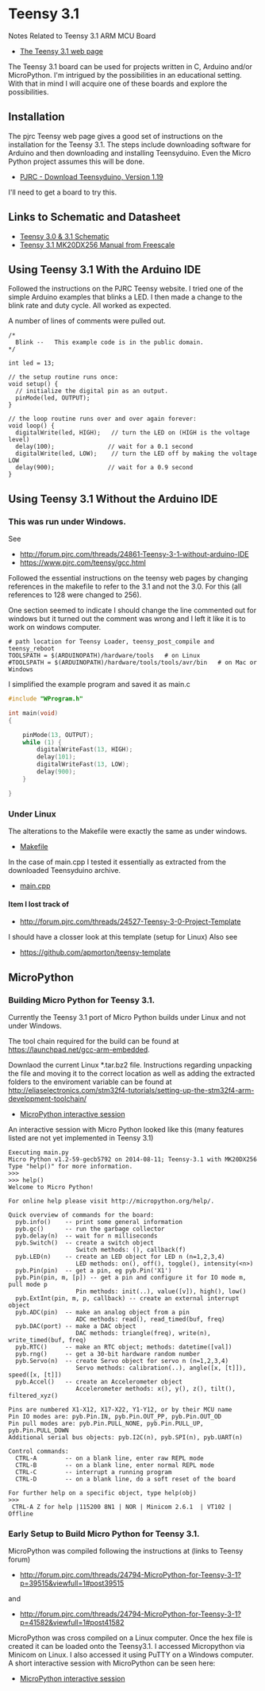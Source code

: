 ﻿# Teensy 3.1

Notes Related to Teensy 3.1 ARM MCU Board

* [The Teensy 3.1 web page](https://www.pjrc.com/teensy/teensy31.html)

The Teensy 3.1 board can be used for projects written in C, Arduino and/or MicroPython. I'm intrigued by the 
possibilities in an educational setting. With that in mind I will acquire one of these boards and explore the possibilities.

## Installation

The pjrc Teensy web page gives a good set of instructions on the installation for the Teensy 3.1. 
The steps include downloading software for Arduino and then downloading and installing Teensyduino. 
Even the Micro Python project assumes this will be done.

* [PJRC - Download Teensyduino, Version 1.19](https://www.pjrc.com/teensy/td_download.html)

I'll need to get a board to try this.

## Links to Schematic and Datasheet

* [Teensy 3.0 & 3.1 Schematic](https://www.pjrc.com/teensy/schematic.html)
* [Teensy 3.1 MK20DX256 Manual from Freescale](https://www.pjrc.com/teensy/K20P64M72SF1RM.pdf)

## Using Teensy 3.1 With the Arduino IDE

Followed the instructions on the PJRC Teensy website. I tried one of the simple Arduino examples that blinks a LED. I then made a change to the blink rate and duty cycle. All worked as expected.

A number of lines of comments were pulled out.

```arduino
/*
  Blink --   This example code is in the public domain.
*/

int led = 13;

// the setup routine runs once:
void setup() {                
  // initialize the digital pin as an output.
  pinMode(led, OUTPUT);     
}

// the loop routine runs over and over again forever:
void loop() {
  digitalWrite(led, HIGH);   // turn the LED on (HIGH is the voltage level)
  delay(100);               // wait for a 0.1 second
  digitalWrite(led, LOW);    // turn the LED off by making the voltage LOW
  delay(900);               // wait for a 0.9 second
}
```

## Using Teensy 3.1 Without the Arduino IDE
 
### This was run under Windows.

See 
* <http://forum.pjrc.com/threads/24861-Teensy-3-1-without-arduino-IDE>
* <https://www.pjrc.com/teensy/gcc.html>

Followed the essential instructions on the teensy web pages by changing references in the makefile to refer to the 3.1 and not the 3.0. For this 
(all references to 128 were changed to 256).

One section seemed to indicate I should change the line commented out for windows but it turned out the comment was wrong and 
I left it like it is to work on windows computer.

```
# path location for Teensy Loader, teensy_post_compile and teensy_reboot
TOOLSPATH = $(ARDUINOPATH)/hardware/tools   # on Linux
#TOOLSPATH = $(ARDUINOPATH)/hardware/tools/tools/avr/bin   # on Mac or Windows
```

I simplified the example program and saved it as main.c 

```c 
#include "WProgram.h"

int main(void)
{

	pinMode(13, OUTPUT);
	while (1) {
		digitalWriteFast(13, HIGH);
		delay(101);
		digitalWriteFast(13, LOW);
		delay(900);
	}

}

```

### Under Linux

The alterations to the Makefile were exactly the same as under windows.

* [Makefile](linux/Makefile)

In the case of main.cpp I tested it essentially as extracted from the downloaded Teensyduino archive.

* [main.cpp](linux/main.cpp)

#### Item I lost track of

* <http://forum.pjrc.com/threads/24527-Teensy-3-0-Project-Template>

I should have a closser look at this template (setup for Linux)
Also see
* <https://github.com/apmorton/teensy-template>

## MicroPython
 
### Building Micro Python for Teensy 3.1.

Currently the Teensy 3.1 port of Micro Python builds under Linux and not under Windows.

The tool chain required for the build can be found at <https://launchpad.net/gcc-arm-embedded>.

Downlaod the current Linux *.tar.bz2 file. Instructions regarding unpacking the file and moving it to the correct location 
as well as adding the extracted folders to the enviroment variable can be found at 
<http://eliaselectronics.com/stm32f4-tutorials/setting-up-the-stm32f4-arm-development-toolchain/>

* [MicroPython interactive session](linux/micropython_help.txt)

An interactive session with Micro Python looked like this (many features listed are not yet implemented in Teensy 3.1)

```
Executing main.py
Micro Python v1.2-59-gecb5792 on 2014-08-11; Teensy-3.1 with MK20DX256
Type "help()" for more information.
>>> 
>>> help()
Welcome to Micro Python!

For online help please visit http://micropython.org/help/.

Quick overview of commands for the board:
  pyb.info()    -- print some general information
  pyb.gc()      -- run the garbage collector
  pyb.delay(n)  -- wait for n milliseconds
  pyb.Switch()  -- create a switch object
                   Switch methods: (), callback(f)
  pyb.LED(n)    -- create an LED object for LED n (n=1,2,3,4)
                   LED methods: on(), off(), toggle(), intensity(<n>)
  pyb.Pin(pin)  -- get a pin, eg pyb.Pin('X1')
  pyb.Pin(pin, m, [p]) -- get a pin and configure it for IO mode m, pull mode p
                   Pin methods: init(..), value([v]), high(), low()
  pyb.ExtInt(pin, m, p, callback) -- create an external interrupt object
  pyb.ADC(pin)  -- make an analog object from a pin
                   ADC methods: read(), read_timed(buf, freq)
  pyb.DAC(port) -- make a DAC object
                   DAC methods: triangle(freq), write(n), write_timed(buf, freq)
  pyb.RTC()     -- make an RTC object; methods: datetime([val])
  pyb.rng()     -- get a 30-bit hardware random number
  pyb.Servo(n)  -- create Servo object for servo n (n=1,2,3,4)
                   Servo methods: calibration(..), angle([x, [t]]), speed([x, [t]])
  pyb.Accel()   -- create an Accelerometer object
                   Accelerometer methods: x(), y(), z(), tilt(), filtered_xyz()

Pins are numbered X1-X12, X17-X22, Y1-Y12, or by their MCU name
Pin IO modes are: pyb.Pin.IN, pyb.Pin.OUT_PP, pyb.Pin.OUT_OD
Pin pull modes are: pyb.Pin.PULL_NONE, pyb.Pin.PULL_UP, pyb.Pin.PULL_DOWN
Additional serial bus objects: pyb.I2C(n), pyb.SPI(n), pyb.UART(n)

Control commands:
  CTRL-A        -- on a blank line, enter raw REPL mode
  CTRL-B        -- on a blank line, enter normal REPL mode
  CTRL-C        -- interrupt a running program
  CTRL-D        -- on a blank line, do a soft reset of the board

For further help on a specific object, type help(obj)
>>> 
 CTRL-A Z for help |115200 8N1 | NOR | Minicom 2.6.1  | VT102 |      Offline                                                

```

### Early Setup to Build Micro Python for Teensy 3.1.

MicroPython was compiled following the instructions at (links to Teensy forum)

* <http://forum.pjrc.com/threads/24794-MicroPython-for-Teensy-3-1?p=39515&viewfull=1#post39515>

and

* <http://forum.pjrc.com/threads/24794-MicroPython-for-Teensy-3-1?p=41582&viewfull=1#post41582>

MicroPython was cross compiled on a Linux computer. Once the hex file is created it can be loaded onto the Teensy3.1. 
I accessed Micropython via Minicom on Linux. I also accessed it using PuTTY on a Windows computer. A short interactive session with MicroPython can be seen here:

* [MicroPython interactive session](linux/micropython.txt)
